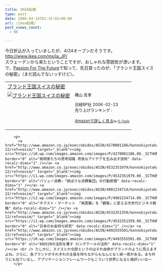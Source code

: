 ```yaml
---
title: IKEA船橋
type: post
date: 2006-04-16T01:35:01+00:00
url: /ikea船橋/
post_views_count:
  - 90

---
```

今日折込が入っていましたが、4/24オープンだそうです。  
<http://www.ikea.com/ms/ja_JP/>  
スウェーデンから来たということですが、おしゃれな雰囲気が漂います。  
で、[Passion For The Future][1]で知って、先日買ったのが、「ブランド王国スイスの秘密」（まだ読んでないっすけど）。

<table  border="0" cellpadding="5">
  <tr>
    <td colspan="2">
      <a href="http://www.amazon.co.jp/exec/obidos/ASIN/4822245012/konnokiyotaka-22/ref=nosim/" target="_blank">ブランド王国スイスの秘密</a>
    </td>
  </tr>
  
  <tr>
    <td valign="top">
      <a href="http://www.amazon.co.jp/exec/obidos/ASIN/4822245012/konnokiyotaka-22/ref=nosim/" target="_blank"><img src="https://i1.wp.com/ec1.images-amazon.com/images/P/4822245012.09._SCMZZZZZZZ_.jpg" border="0" alt="ブランド王国スイスの秘密" data-recalc-dims="1" /></a>
    </td>
    <td valign="top">
      <font size="-1">磯山 友幸 </p>
      <p>
        日経BP社 2006-02-23<br />売り上げランキング :
      </p>
      <p>
        <a href="http://www.amazon.co.jp/exec/obidos/ASIN/4822245012/konnokiyotaka-22/ref=nosim/" target="_blank">Amazonで詳しく見る</a></font><font size="-2">by <a href="http://www.goodpic.com/mt/aws/index.html" >G-Tools</a></font></td> </tr> </table> 
        
        <p>
          <a href="http://www.amazon.co.jp/exec/obidos/ASIN/4270001186/konnokiyotaka-22/ref=nosim/" target="_blank"><img src="https://i0.wp.com/images.amazon.com/images/P/4270001186.09._SCTHUMBZZZ_.jpg" border="0" alt="発明家たちの思考回路 奇抜なアイデアを生み出す技術" data-recalc-dims="1" /></a> <a href="http://www.amazon.co.jp/exec/obidos/ASIN/4532351979/konnokiyotaka-22/ref=nosim/" target="_blank"><img src="https://i1.wp.com/images.amazon.com/images/P/4532351979.09._SCTHUMBZZZ_.jpg" border="0" alt="バリュー消費―「欲ばりな消費集団」の行動原理" data-recalc-dims="1" /></a> <a href="http://www.amazon.co.jp/exec/obidos/ASIN/4901234714/konnokiyotaka-22/ref=nosim/" target="_blank"><img src="https://i2.wp.com/images.amazon.com/images/P/4901234714.09._SCTHUMBZZZ_.jpg" border="0" alt="ネクスト・マーケット 「貧困層」を「顧客」に変える次世代ビジネス戦略" data-recalc-dims="1" /></a> <a href="http://www.amazon.co.jp/exec/obidos/ASIN/4532351359/konnokiyotaka-22/ref=nosim/" target="_blank"><img src="https://i1.wp.com/images.amazon.com/images/P/4532351359.09._SCTHUMBZZZ_.jpg" border="0" alt="日本のお金持ち研究" data-recalc-dims="1" /></a> <a href="http://www.amazon.co.jp/exec/obidos/ASIN/4492555501/konnokiyotaka-22/ref=nosim/" target="_blank"><img src="https://i0.wp.com/images.amazon.com/images/P/4492555501.09._SCTHUMBZZZ_.jpg" border="0" alt="80対20の法則を覆す ロングテールの法則" data-recalc-dims="1" /></a> <br /> たしかに、スイスとか北欧というのはそれ自体がブランドのように見えますよね。さらに、各ブランドがそれぞれの主張を持ちながらもなんとなく統一感がある。まち作りにも似ているし、アプリケーションフレームワークもこういう世界になると格好いいな～
        </p>

 [1]: http://www.ringolab.com/note/daiya/archives/004359.html